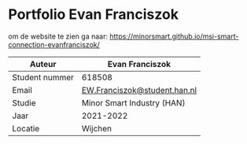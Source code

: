 # Portfolio Evan Franciszok

om de website te zien ga naar: https://minorsmart.github.io/msi-smart-connection-evanfranciszok/

| Auteur         | Evan Franciszok              |
| -------------- | ---------------------------- |
| Student nummer | 618508                       |
| Email          | EW.Franciszok@student.han.nl |
| Studie         | Minor Smart Industry (HAN)   |
| Jaar           | 2021-2022                    |
| Locatie        | Wijchen                      |

